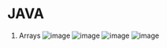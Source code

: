 # JAVA
1. Arrays
  ![image](https://user-images.githubusercontent.com/101922336/167356265-3da8caa2-a997-4450-97d5-038100e543fb.png)
  ![image](https://user-images.githubusercontent.com/101922336/167356343-970db3d3-e407-41eb-8c2d-560d15f02c6a.png)
  ![image](https://user-images.githubusercontent.com/101922336/167356448-284d0b4c-126c-414d-81da-9c664ee44b3c.png)
  ![image](https://user-images.githubusercontent.com/101922336/167356492-80594bd7-b936-42d1-aabd-7ac13d13eb13.png)

